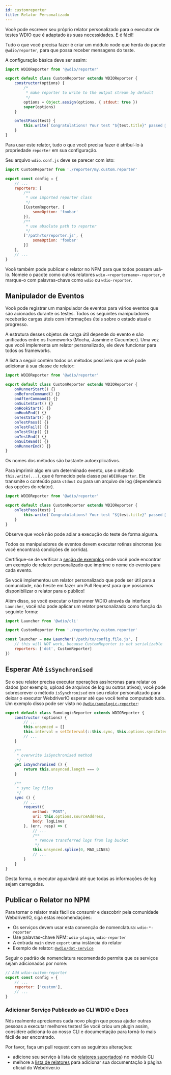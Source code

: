 ```yaml
---
id: customreporter
title: Relator Personalizado
---
```


Você pode escrever seu próprio relator personalizado para o executor de testes WDIO que é adaptado às suas necessidades. E é fácil!

Tudo o que você precisa fazer é criar um módulo node que herda do pacote `@wdio/reporter`, para que possa receber mensagens do teste.

A configuração básica deve ser assim:

```js
import WDIOReporter from '@wdio/reporter'

export default class CustomReporter extends WDIOReporter {
    constructor(options) {
        /*
         * make reporter to write to the output stream by default
         */
        options = Object.assign(options, { stdout: true })
        super(options)
    }

    onTestPass(test) {
        this.write(`Congratulations! Your test "${test.title}" passed 👏`)
    }
}
```

Para usar este relator, tudo o que você precisa fazer é atribuí-lo à propriedade `reporter` em sua configuração.


Seu arquivo `wdio.conf.js` deve se parecer com isto:

```js
import CustomReporter from './reporter/my.custom.reporter'

export const config = {
    // ...
    reporters: [
        /**
         * use imported reporter class
         */
        [CustomReporter, {
            someOption: 'foobar'
        }],
        /**
         * use absolute path to reporter
         */
        ['/path/to/reporter.js', {
            someOption: 'foobar'
        }]
    ],
    // ...
}
```

Você também pode publicar o relator no NPM para que todos possam usá-lo. Nomeie o pacote como outros relatores `wdio-<reportername>-reporter`, e marque-o com palavras-chave como `wdio` ou `wdio-reporter`.

## Manipulador de Eventos

Você pode registrar um manipulador de eventos para vários eventos que são acionados durante os testes. Todos os seguintes manipuladores receberão cargas úteis com informações úteis sobre o estado atual e progresso.

A estrutura desses objetos de carga útil depende do evento e são unificados entre os frameworks (Mocha, Jasmine e Cucumber). Uma vez que você implementa um relator personalizado, ele deve funcionar para todos os frameworks.

A lista a seguir contém todos os métodos possíveis que você pode adicionar à sua classe de relator:

```js
import WDIOReporter from '@wdio/reporter'

export default class CustomReporter extends WDIOReporter {
    onRunnerStart() {}
    onBeforeCommand() {}
    onAfterCommand() {}
    onSuiteStart() {}
    onHookStart() {}
    onHookEnd() {}
    onTestStart() {}
    onTestPass() {}
    onTestFail() {}
    onTestSkip() {}
    onTestEnd() {}
    onSuiteEnd() {}
    onRunnerEnd() {}
}
```

Os nomes dos métodos são bastante autoexplicativos.

Para imprimir algo em um determinado evento, use o método `this.write(...)`, que é fornecido pela classe pai `WDIOReporter`. Ele transmite o conteúdo para `stdout` ou para um arquivo de log (dependendo das opções do relator).

```js
import WDIOReporter from '@wdio/reporter'

export default class CustomReporter extends WDIOReporter {
    onTestPass(test) {
        this.write(`Congratulations! Your test "${test.title}" passed 👏`)
    }
}
```

Observe que você não pode adiar a execução do teste de forma alguma.

Todos os manipuladores de eventos devem executar rotinas síncronas (ou você encontrará condições de corrida).

Certifique-se de verificar a [seção de exemplos](https://github.com/webdriverio/webdriverio/tree/main/examples/wdio) onde você pode encontrar um exemplo de relator personalizado que imprime o nome do evento para cada evento.

Se você implementou um relator personalizado que pode ser útil para a comunidade, não hesite em fazer um Pull Request para que possamos disponibilizar o relator para o público!

Além disso, se você executar o testrunner WDIO através da interface `Launcher`, você não pode aplicar um relator personalizado como função da seguinte forma:

```js
import Launcher from '@wdio/cli'

import CustomReporter from './reporter/my.custom.reporter'

const launcher = new Launcher('/path/to/config.file.js', {
    // this will NOT work, because CustomReporter is not serializable
    reporters: ['dot', CustomReporter]
})
```

## Esperar Até `isSynchronised`

Se o seu relator precisa executar operações assíncronas para relatar os dados (por exemplo, upload de arquivos de log ou outros ativos), você pode sobrescrever o método `isSynchronised` em seu relator personalizado para deixar o executor WebdriverIO esperar até que você tenha computado tudo. Um exemplo disso pode ser visto no [`@wdio/sumologic-reporter`](https://github.com/webdriverio/webdriverio/blob/main/packages/wdio-sumologic-reporter/src/index.ts):

```js
export default class SumoLogicReporter extends WDIOReporter {
    constructor (options) {
        // ...
        this.unsynced = []
        this.interval = setInterval(::this.sync, this.options.syncInterval)
        // ...
    }

    /**
     * overwrite isSynchronised method
     */
    get isSynchronised () {
        return this.unsynced.length === 0
    }

    /**
     * sync log files
     */
    sync () {
        // ...
        request({
            method: 'POST',
            uri: this.options.sourceAddress,
            body: logLines
        }, (err, resp) => {
            // ...
            /**
             * remove transferred logs from log bucket
             */
            this.unsynced.splice(0, MAX_LINES)
            // ...
        }
    }
}
```

Desta forma, o executor aguardará até que todas as informações de log sejam carregadas.

## Publicar o Relator no NPM

Para tornar o relator mais fácil de consumir e descobrir pela comunidade WebdriverIO, siga estas recomendações:

* Os serviços devem usar esta convenção de nomenclatura: `wdio-*-reporter`
* Use palavras-chave NPM: `wdio-plugin`, `wdio-reporter`
* A entrada `main` deve `export` uma instância do relator
* Exemplo de relator: [`@wdio/dot-service`](https://github.com/webdriverio/webdriverio/tree/main/packages/wdio-dot-reporter)

Seguir o padrão de nomenclatura recomendado permite que os serviços sejam adicionados por nome:

```js
// Add wdio-custom-reporter
export const config = {
    // ...
    reporter: ['custom'],
    // ...
}
```

### Adicionar Serviço Publicado ao CLI WDIO e Docs

Nós realmente apreciamos cada novo plugin que possa ajudar outras pessoas a executar melhores testes! Se você criou um plugin assim, considere adicioná-lo ao nosso CLI e documentação para torná-lo mais fácil de ser encontrado.

Por favor, faça um pull request com as seguintes alterações:

- adicione seu serviço à lista de [relatores suportados](https://github.com/webdriverio/webdriverio/blob/main/packages/wdio-cli/src/constants.ts#L74-L91)) no módulo CLI
- melhore a [lista de relatores](https://github.com/webdriverio/webdriverio/blob/main/scripts/docs-generation/3rd-party/reporters.json) para adicionar sua documentação à página oficial do Webdriver.io